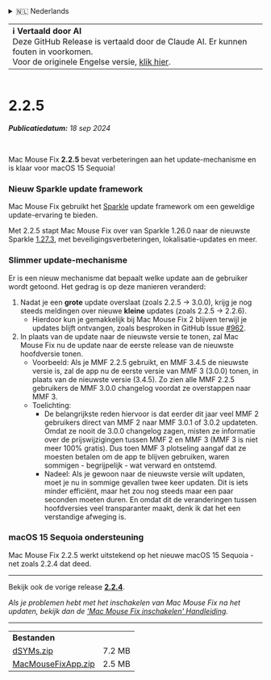<details>
<summary>🇳🇱 Nederlands</summary>

[🇬🇧 English (GitHub Release)](https://github.com/noah-nuebling/mac-mouse-fix/releases/tag/2.2.5)\
[🇦🇩 Català](https://redirect.macmousefix.com/?target=mmf-release&tag=2.2.5&locale=ca)\
[🇩🇪 Deutsch](https://redirect.macmousefix.com/?target=mmf-release&tag=2.2.5&locale=de)\
[🇪🇸 Español](https://redirect.macmousefix.com/?target=mmf-release&tag=2.2.5&locale=es)\
[🇫🇷 Français](https://redirect.macmousefix.com/?target=mmf-release&tag=2.2.5&locale=fr)\
[🇮🇩 Indonesia](https://redirect.macmousefix.com/?target=mmf-release&tag=2.2.5&locale=id)\
[🇮🇹 Italiano](https://redirect.macmousefix.com/?target=mmf-release&tag=2.2.5&locale=it)\
[🇭🇺 Magyar](https://redirect.macmousefix.com/?target=mmf-release&tag=2.2.5&locale=hu)\
**🇳🇱 Nederlands**\
[🇵🇱 Polski](https://redirect.macmousefix.com/?target=mmf-release&tag=2.2.5&locale=pl)\
[🇧🇷 Português (Brasil)](https://redirect.macmousefix.com/?target=mmf-release&tag=2.2.5&locale=pt-BR)\
[🇵🇹 Português (Portugal)](https://redirect.macmousefix.com/?target=mmf-release&tag=2.2.5&locale=pt-PT)\
[🇷🇴 Română](https://redirect.macmousefix.com/?target=mmf-release&tag=2.2.5&locale=ro)\
[🇸🇪 Svenska](https://redirect.macmousefix.com/?target=mmf-release&tag=2.2.5&locale=sv)\
[🇻🇳 Tiếng Việt](https://redirect.macmousefix.com/?target=mmf-release&tag=2.2.5&locale=vi)\
[🇹🇷 Türkçe](https://redirect.macmousefix.com/?target=mmf-release&tag=2.2.5&locale=tr)\
[🇨🇿 Čeština](https://redirect.macmousefix.com/?target=mmf-release&tag=2.2.5&locale=cs)\
[🇬🇷 Ελληνικά](https://redirect.macmousefix.com/?target=mmf-release&tag=2.2.5&locale=el)\
[🇷🇺 Русский](https://redirect.macmousefix.com/?target=mmf-release&tag=2.2.5&locale=ru)\
[🇺🇦 Українська](https://redirect.macmousefix.com/?target=mmf-release&tag=2.2.5&locale=uk)\
[🇮🇱 עברית](https://redirect.macmousefix.com/?target=mmf-release&tag=2.2.5&locale=he)\
[🇸🇦 العربية](https://redirect.macmousefix.com/?target=mmf-release&tag=2.2.5&locale=ar)\
[🇮🇳 हिन्दी](https://redirect.macmousefix.com/?target=mmf-release&tag=2.2.5&locale=hi)\
[🇹🇭 ไทย](https://redirect.macmousefix.com/?target=mmf-release&tag=2.2.5&locale=th)\
[🇨🇳 中文 (简体)](https://redirect.macmousefix.com/?target=mmf-release&tag=2.2.5&locale=zh-Hans)\
[🇨🇳 中文 (繁體)](https://redirect.macmousefix.com/?target=mmf-release&tag=2.2.5&locale=zh-Hant)\
[🇭🇰 中文（香港)](https://redirect.macmousefix.com/?target=mmf-release&tag=2.2.5&locale=zh-HK)\
[🇯🇵 日本語](https://redirect.macmousefix.com/?target=mmf-release&tag=2.2.5&locale=ja)\
[🇰🇷 한국어](https://redirect.macmousefix.com/?target=mmf-release&tag=2.2.5&locale=ko)\
[Help translate Mac Mouse Fix to different languages!](https://github.com/noah-nuebling/mac-mouse-fix/discussions/731)
</details>
<table align=><td>
<b>ℹ️ Vertaald door AI</b><br>
Deze GitHub Release is vertaald door de Claude AI. Er kunnen fouten in voorkomen.<br>
Voor de originele Engelse versie, <a href="https://github.com/noah-nuebling/mac-mouse-fix/releases/tag/2.2.5">klik hier</a>.
</td></table>

<table></table>

# 2.2.5
***Publicatiedatum:** 18 sep 2024*

<br>

Mac Mouse Fix **2.2.5** bevat verbeteringen aan het update-mechanisme en is klaar voor macOS 15 Sequoia!

### Nieuw Sparkle update framework

Mac Mouse Fix gebruikt het [Sparkle](https://sparkle-project.org/) update framework om een geweldige update-ervaring te bieden.

Met 2.2.5 stapt Mac Mouse Fix over van Sparkle 1.26.0 naar de nieuwste Sparkle [1.27.3](https://github.com/sparkle-project/Sparkle/releases/tag/1.27.3), met beveiligingsverbeteringen, lokalisatie-updates en meer.

### Slimmer update-mechanisme

Er is een nieuw mechanisme dat bepaalt welke update aan de gebruiker wordt getoond. Het gedrag is op deze manieren veranderd:

1. Nadat je een **grote** update overslaat (zoals 2.2.5 -> 3.0.0), krijg je nog steeds meldingen over nieuwe **kleine** updates (zoals 2.2.5 -> 2.2.6).
    - Hierdoor kun je gemakkelijk bij Mac Mouse Fix 2 blijven terwijl je updates blijft ontvangen, zoals besproken in GitHub Issue [#962](https://github.com/noah-nuebling/mac-mouse-fix/issues/962).
2. In plaats van de update naar de nieuwste versie te tonen, zal Mac Mouse Fix nu de update naar de eerste release van de nieuwste hoofdversie tonen.
    - Voorbeeld: Als je MMF 2.2.5 gebruikt, en MMF 3.4.5 de nieuwste versie is, zal de app nu de eerste versie van MMF 3 (3.0.0) tonen, in plaats van de nieuwste versie (3.4.5). Zo zien alle MMF 2.2.5 gebruikers de MMF 3.0.0 changelog voordat ze overstappen naar MMF 3.
    - Toelichting:
        - De belangrijkste reden hiervoor is dat eerder dit jaar veel MMF 2 gebruikers direct van MMF 2 naar MMF 3.0.1 of 3.0.2 updateten. Omdat ze nooit de 3.0.0 changelog zagen, misten ze informatie over de prijswijzigingen tussen MMF 2 en MMF 3 (MMF 3 is niet meer 100% gratis). Dus toen MMF 3 plotseling aangaf dat ze moesten betalen om de app te blijven gebruiken, waren sommigen - begrijpelijk - wat verward en ontstemd.
        - Nadeel: Als je gewoon naar de nieuwste versie wilt updaten, moet je nu in sommige gevallen twee keer updaten. Dit is iets minder efficiënt, maar het zou nog steeds maar een paar seconden moeten duren. En omdat dit de veranderingen tussen hoofdversies veel transparanter maakt, denk ik dat het een verstandige afweging is.

### macOS 15 Sequoia ondersteuning

Mac Mouse Fix 2.2.5 werkt uitstekend op het nieuwe macOS 15 Sequoia - net zoals 2.2.4 dat deed.

---

Bekijk ook de vorige release [**2.2.4**](https://redirect.macmousefix.com/?target=mmf-release&tag=2.2.4&locale=nl).

*Als je problemen hebt met het inschakelen van Mac Mouse Fix na het updaten, bekijk dan de ['Mac Mouse Fix inschakelen' Handleiding](https://github.com/noah-nuebling/mac-mouse-fix/discussions/861).*

---

<table align="start">
<tr>
    <td colspan=2>
        <b>Bestanden</b>
    </td>
</tr>
<tr>
    <td><a href="https://github.com/noah-nuebling/mac-mouse-fix/releases/download/2.2.5/dSYMs.zip">dSYMs.zip</a></td>
    <td>7.2 MB</td>
</tr>
<tr>
    <td><a href="https://github.com/noah-nuebling/mac-mouse-fix/releases/download/2.2.5/MacMouseFixApp.zip">MacMouseFixApp.zip</a></td>
    <td>2.5 MB</td>
</tr>
</table>